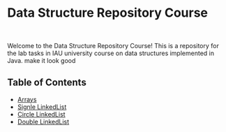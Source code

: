 <h1>Data Structure Repository Course</h1>
<br>
<p>Welcome to the Data Structure Repository Course! This is a repository for the lab tasks in IAU university course on data structures implemented in Java. make it look good</p>

<h2>Table of Contents</h2>
<ul>
<li><a href="lab1/README.md">Arrays</a></li>
<li><a href="lab2/README.md">Signle LinkedList</a></li>
<li><a href="lab2/README.md">Circle LinkedList</a></li>
<li><a href="lab4/README.md">Double LinkedList</a></li>
</ul>

